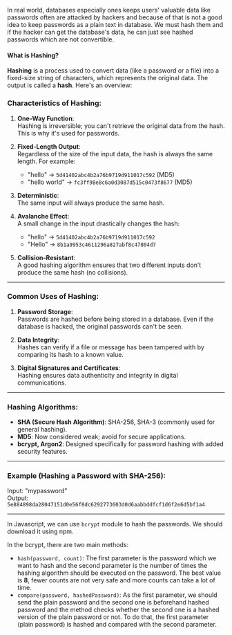 In real world, databases especially ones keeps users' valuable data like passwords often are attacked by hackers and because of that is not a good idea to keep passwords as a plain text in database. We must hash them and if the hacker can get the database's data, he can just see hashed passwords which are not convertible.

#### What is Hashing?
**Hashing** is a process used to convert data (like a password or a file) into a fixed-size string of characters, which represents the original data. The output is called a **hash**. Here's an overview:

### Characteristics of Hashing:

1. **One-Way Function**:  
    Hashing is irreversible; you can't retrieve the original data from the hash. This is why it's used for passwords.
    
2. **Fixed-Length Output**:  
    Regardless of the size of the input data, the hash is always the same length. For example:
    
    - "hello" → `5d41402abc4b2a76b9719d911017c592` (MD5)
    - "hello world" → `fc3ff98e8c6a0d3087d515c0473f8677` (MD5)
3. **Deterministic**:  
    The same input will always produce the same hash.
    
4. **Avalanche Effect**:  
    A small change in the input drastically changes the hash:
    
    - "hello" → `5d41402abc4b2a76b9719d911017c592`
    - "Hello" → `8b1a9953c4611296a827abf8c47804d7`
5. **Collision-Resistant**:  
    A good hashing algorithm ensures that two different inputs don’t produce the same hash (no collisions).
    

---

### Common Uses of Hashing:

1. **Password Storage**:  
    Passwords are hashed before being stored in a database. Even if the database is hacked, the original passwords can't be seen.
    
2. **Data Integrity**:  
    Hashes can verify if a file or message has been tampered with by comparing its hash to a known value.
    
3. **Digital Signatures and Certificates**:  
    Hashing ensures data authenticity and integrity in digital communications.
    

---

### Hashing Algorithms:

- **SHA (Secure Hash Algorithm)**: SHA-256, SHA-3 (commonly used for general hashing).
- **MD5**: Now considered weak; avoid for secure applications.
- **bcrypt, Argon2**: Designed specifically for password hashing with added security features.

---

### Example (Hashing a Password with SHA-256):

Input: "mypassword"  
Output: `5e884898da28047151d0e56f8dc6292773603d0d6aabbddfcf1d6f2e6d5bf1a4`

---

In Javascript, we can use `bcrypt` module to hash the passwords. We should download it using npm.

In the bcrypt, there are two main methods:
- `hash(password, count)`: The first parameter is the password which we want to hash and the second parameter is the number of times the hashing algorithm should be executed on the password. The best value is **8**, fewer counts are not very safe and more counts can take a lot of time.
- `compare(password, hashedPassword)`: As the first parameter, we should send the plain password and the second one is beforehand hashed password and the method checks whether the second one is a hashed version of the plain password or not. To do that, the first parameter (plain password) is hashed and compared with the second parameter.